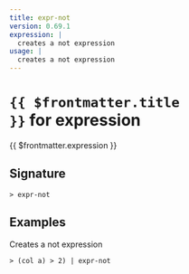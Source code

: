 ```yaml
---
title: expr-not
version: 0.69.1
expression: |
  creates a not expression
usage: |
  creates a not expression
---
```


# <code>{{ $frontmatter.title }}</code> for expression

<div style='white-space: pre-wrap;margin-top: 10px'>{{ $frontmatter.expression }}</div>

## Signature

```> expr-not ```

## Examples

Creates a not expression
```shell
> (col a) > 2) | expr-not
```
